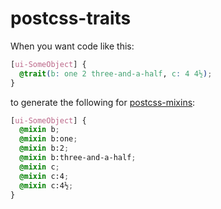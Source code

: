# postcss-traits

When you want code like this:

```css
[ui-SomeObject] {
  @trait(b: one 2 three-and-a-half, c: 4 4½);
}
```

to generate the following for [postcss-mixins](https://github.com/postcss/postcss-mixins):

```css
[ui-SomeObject] {
  @mixin b;
  @mixin b:one;
  @mixin b:2;
  @mixin b:three-and-a-half;
  @mixin c;
  @mixin c:4;
  @mixin c:4½;
}
```
